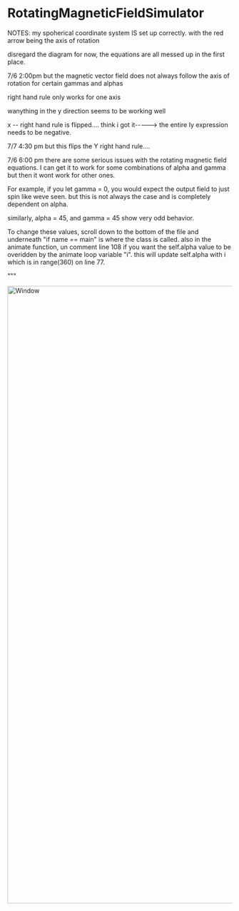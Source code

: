 # RotatingMagneticFieldSimulator

NOTES: my spoherical coordinate system IS set up correctly. with the red arrow being the axis of rotation

disregard the diagram for now, the equations are all messed up in the first place.


7/6 2:00pm
but the magnetic vector field does not always follow the axis of rotation for certain gammas and alphas

right hand rule only works for one axis

wanything in the y direction seems to be working well

x -- right hand rule is flipped....    think i got it-----> the entire Iy expression needs to be negative.

7/7 4:30 pm
but this flips the Y right hand rule.... 

7/6 6:00 pm
there are some serious issues with the rotating magnetic field equations.  I can get it to work for some combinations of alpha and gamma but then it wont work for other ones.

For example, if you let gamma = 0, you would expect the output field to just spin like weve seen. but this is not always the case and is completely dependent on alpha. 

similarly, alpha = 45, and gamma = 45 show very odd behavior.

To change these values, scroll down to the bottom of the file and underneath "if name == main" is where the class is called.
also in the animate function, un comment line 108 if you want the self.alpha value to be overidden by the animate loop variable "i". this will update self.alpha with i which is in range(360) on line 77.


"""


<img width="1385" alt="Window" src="https://github.com/MaxSokolich/RotatingMagneticFieldSimulator/assets/50302377/636cd454-fb44-4ec8-96c4-cfa9223661a9">
